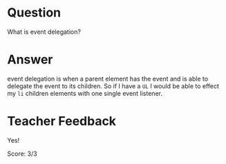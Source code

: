 # Question

What is event delegation?

# Answer

event delegation is when a parent element has the event and is able to delegate the event to its children. So if I have a `UL` I would be able to effect my `li` children elements with one single event listener.

# Teacher Feedback

Yes!

Score: 3/3